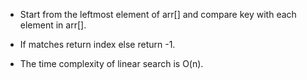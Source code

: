 - Start from the leftmost element of arr[] and compare key with each element in arr[].

- If matches return index else return -1.

- The time complexity of linear search is O(n). 